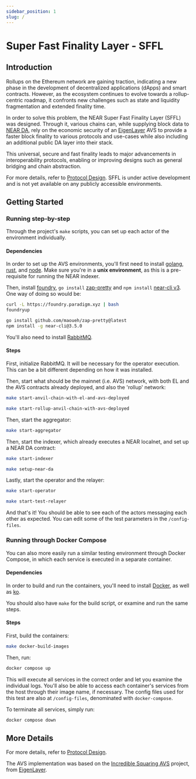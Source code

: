 ```yaml
---
sidebar_position: 1
slug: /
---
```


# Super Fast Finality Layer - SFFL

## Introduction

Rollups on the Ethereum network are gaining traction, indicating a new phase
in the development of decentralized applications (dApps) and smart contracts.
However, as the ecosystem continues to evolve towards a rollup-centric roadmap,
it confronts new challenges such as state and liquidity fragmentation and
extended finality time.

In order to solve this problem, the NEAR Super Fast Finality Layer (SFFL) was
designed. Through it, various chains can, while supplying block data to
[NEAR DA](https://github.com/near/rollup-data-availability), rely on the
economic security of an [EigenLayer](https://www.eigenlayer.xyz) AVS to provide
a faster block finality to various protocols and use-cases while also including
an additional public DA layer into their stack.

This universal, secure and fast finality leads to major advancements in
interoperability protocols, enabling or improving designs such as general
bridging and chain abstraction.

For more details, refer to [Protocol Design](./design/overview.md). SFFL is
under active development and is not yet available on any publicly
accessible environments.

## Getting Started

### Running step-by-step

Through the project's `make` scripts, you can set up each actor of the
environment individually.

#### Dependencies

In order to set up the AVS environments, you'll first need to install
[golang](https://go.dev/dl/),
[rust](https://doc.rust-lang.org/cargo/getting-started/installation.html), and
[node](https://nodejs.org/en/download).
Make sure you're in a **unix environment**, as this is a pre-requisite
for running the NEAR indexer.

Then, install [foundry](https://book.getfoundry.sh/getting-started/installation),
`go install` [zap-pretty](https://github.com/maoueh/zap-pretty) and `npm install`
[near-cli v3](https://github.com/near/near-cli). One way of doing so would be:

```bash
curl -L https://foundry.paradigm.xyz | bash
foundryup

go install github.com/maoueh/zap-pretty@latest
npm install -g near-cli@3.5.0
```

You'll also need to install [RabbitMQ](https://www.rabbitmq.com/docs/download).

#### Steps

First, initialize RabbitMQ. It will be necessary for the operator execution.
This can be a bit different depending on how it was installed.

Then, start what should be the mainnet (i.e. AVS) network, with both EL and
the AVS contracts already deployed, and also the 'rollup' network:

```bash
make start-anvil-chain-with-el-and-avs-deployed
```

```bash
make start-rollup-anvil-chain-with-avs-deployed
```

Then, start the aggregator:

```bash
make start-aggregator
```

Then, start the indexer, which already executes a NEAR localnet, and set up
a NEAR DA contract:

```bash
make start-indexer
```

```bash
make setup-near-da
```

Lastly, start the operator and the relayer:

```bash
make start-operator
```

```bash
make start-test-relayer
```

And that's it! You should be able to see each of the actors messaging each
other as expected. You can edit some of the test parameters in the
`/config-files`.

### Running through Docker Compose

You can also more easily run a similar testing environment through Docker
Compose, in which each service is executed in a separate container.

#### Dependencies

In order to build and run the containers, you'll need to install
[Docker](https://www.docker.com/get-started/), as well as
[ko](https://ko.build/install/).

You should also have `make` for the build script, or examine and run the same
steps.

#### Steps

First, build the containers:

```bash
make docker-build-images
```

Then, run:

```bash
docker compose up
```

This will execute all services in the correct order and let you examine the
individual logs. You'll also be able to access each container's services from
the host through their image name, if necessary. The config files used for this
test are also at `/config-files`, denominated with `docker-compose`.

To terminate all services, simply run:

```bash
docker compose down
```

## More Details

For more details, refer to [Protocol Design](./design/overview.md).

The AVS implementation was based on the
[Incredible Squaring AVS](https://github.com/Layr-Labs/incredible-squaring-avs)
project, from [EigenLayer](https://www.eigenlayer.xyz).
